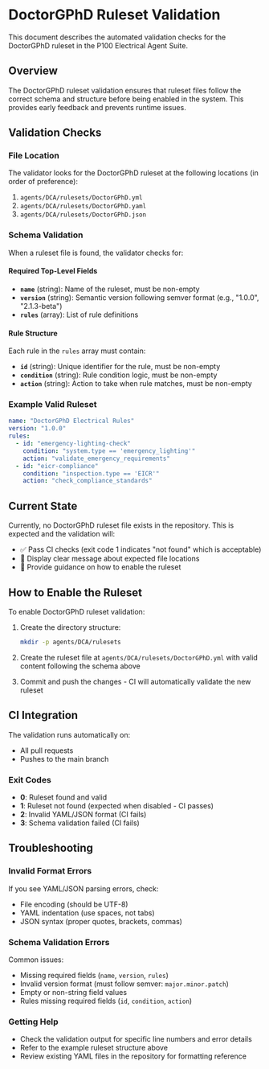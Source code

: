 # DoctorGPhD Ruleset Validation

This document describes the automated validation checks for the DoctorGPhD ruleset in the P100 Electrical Agent Suite.

## Overview

The DoctorGPhD ruleset validation ensures that ruleset files follow the correct schema and structure before being enabled in the system. This provides early feedback and prevents runtime issues.

## Validation Checks

### File Location

The validator looks for the DoctorGPhD ruleset at the following locations (in order of preference):

1. `agents/DCA/rulesets/DoctorGPhD.yml`
2. `agents/DCA/rulesets/DoctorGPhD.yaml`
3. `agents/DCA/rulesets/DoctorGPhD.json`

### Schema Validation

When a ruleset file is found, the validator checks for:

#### Required Top-Level Fields

- **`name`** (string): Name of the ruleset, must be non-empty
- **`version`** (string): Semantic version following semver format (e.g., "1.0.0", "2.1.3-beta")
- **`rules`** (array): List of rule definitions

#### Rule Structure

Each rule in the `rules` array must contain:

- **`id`** (string): Unique identifier for the rule, must be non-empty
- **`condition`** (string): Rule condition logic, must be non-empty  
- **`action`** (string): Action to take when rule matches, must be non-empty

### Example Valid Ruleset

```yaml
name: "DoctorGPhD Electrical Rules"
version: "1.0.0"
rules:
  - id: "emergency-lighting-check"
    condition: "system.type == 'emergency_lighting'"
    action: "validate_emergency_requirements"
  - id: "eicr-compliance"
    condition: "inspection.type == 'EICR'"
    action: "check_compliance_standards"
```

## Current State

Currently, no DoctorGPhD ruleset file exists in the repository. This is expected and the validation will:

- ✅ Pass CI checks (exit code 1 indicates "not found" which is acceptable)
- 📝 Display clear message about expected file locations
- 🔧 Provide guidance on how to enable the ruleset

## How to Enable the Ruleset

To enable DoctorGPhD ruleset validation:

1. Create the directory structure:
   ```bash
   mkdir -p agents/DCA/rulesets
   ```

2. Create the ruleset file at `agents/DCA/rulesets/DoctorGPhD.yml` with valid content following the schema above

3. Commit and push the changes - CI will automatically validate the new ruleset

## CI Integration

The validation runs automatically on:
- All pull requests
- Pushes to the main branch

### Exit Codes

- **0**: Ruleset found and valid
- **1**: Ruleset not found (expected when disabled - CI passes)
- **2**: Invalid YAML/JSON format (CI fails)
- **3**: Schema validation failed (CI fails)

## Troubleshooting

### Invalid Format Errors

If you see YAML/JSON parsing errors, check:
- File encoding (should be UTF-8)
- YAML indentation (use spaces, not tabs)
- JSON syntax (proper quotes, brackets, commas)

### Schema Validation Errors

Common issues:
- Missing required fields (`name`, `version`, `rules`)
- Invalid version format (must follow semver: `major.minor.patch`)
- Empty or non-string field values
- Rules missing required fields (`id`, `condition`, `action`)

### Getting Help

- Check the validation output for specific line numbers and error details
- Refer to the example ruleset structure above
- Review existing YAML files in the repository for formatting reference